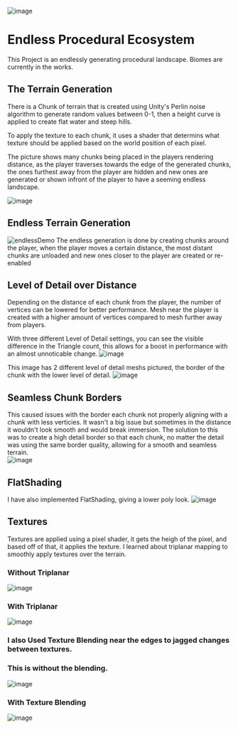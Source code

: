 ![image](https://user-images.githubusercontent.com/32739337/100557612-b5aabb80-3280-11eb-8201-1706ba5f9f4d.png)
# Endless Procedural Ecosystem
This Project is an endlessly generating procedural landscape. 
Biomes are currently in the works. 

## The Terrain Generation
There is a Chunk of terrain that is created using Unity's Perlin noise algorithm to generate random values between 0-1, then a height curve is applied to create flat water and steep hills. 

To apply the texture to each chunk, it uses a shader that determins what texture should be applied based on the world position of each pixel.

The picture shows many chunks being placed in the players rendering distance, as the player traverses towards the edge of the generated chunks, the ones furthest away from the player are hidden and new ones are generated or shown infront of the player to have a seeming endless landscape.

![image](https://user-images.githubusercontent.com/32739337/99461091-789d0b80-2907-11eb-91eb-21bd00bf0ecd.png)

## Endless Terrain Generation
![endlessDemo](https://user-images.githubusercontent.com/32739337/102147806-b8d9a600-3e41-11eb-849c-aa15d9fa2c8d.gif)
The endless generation is done by creating chunks around the player, when the player moves a certain distance, the most distant chunks are unloaded and new ones closer to the player are created or re-enabled

## Level of Detail over Distance
Depending on the distance of each chunk from the player, the number of vertices can be lowered for better performance. Mesh near the player is created with a higher amount of vertices compared to mesh further away from players.  

With three different Level of Detail settings, you can see the visible difference in the Triangle count, this allows for a boost in performance with an almost unnoticable change.
![image](https://user-images.githubusercontent.com/32739337/100610136-88442900-32e5-11eb-80d1-a1c360a25790.png)

This image has 2 different level of detail meshs pictured, the border of the chunk with the lower level of detail. 
![image](https://user-images.githubusercontent.com/32739337/100557763-8183ca80-3281-11eb-9bc4-1f8386a82349.png)

## Seamless Chunk Borders
 This caused issues with the border each chunk not properly aligning with a chunk with less verticies. It wasn't a big issue but sometimes in the distance it wouldn't look smooth and would break immersion. The solution to this was to create a high detail border so that each chunk, no matter the detail was using the same border quality, allowing for a smooth and seamless terrain.       
![image](https://user-images.githubusercontent.com/32739337/100557982-aaf12600-3282-11eb-83ec-dc7047e93cad.png)

## FlatShading
I have also implemented FlatShading, giving a lower poly look. 
![image](https://user-images.githubusercontent.com/32739337/100622232-ffce8400-32f6-11eb-995c-4b10dde1daac.png)


## Textures
Textures are applied using a pixel shader, it gets the heigh of the pixel, and based off of that, it applies the texture. I learned about triplanar mapping to smoothly apply textures over the terrain. 
### Without Triplanar
![image](https://user-images.githubusercontent.com/32739337/102144728-60ec7080-3e3c-11eb-8589-011861e3d3b1.png)

### With Triplanar
![image](https://user-images.githubusercontent.com/32739337/102144377-c2600f80-3e3b-11eb-91f8-7f43d3fdefb5.png)

### I also Used Texture Blending near the edges to jagged changes between textures. 

### This is without the blending.
![image](https://user-images.githubusercontent.com/32739337/102143911-07377680-3e3b-11eb-997a-40b25f46ccf6.png)

### With Texture Blending
![image](https://user-images.githubusercontent.com/32739337/102144266-93e23480-3e3b-11eb-9850-6aa5ca965895.png)
